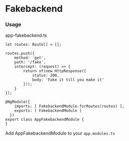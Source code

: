 # Fakebackend

### Usage

app-fakebackend.ts
```
let routes: Route[] = [];

routes.push({
    method: 'get',
    path: '/fake',
    intercept: (request) => {
        return of(new HttpResponse({
            status: 200,
            body: 'Fake it till you make it'
        }));
    }
});

@NgModule({
    imports: [ FakebackendModule.forRoutes(routes) ],
    exports: [ FakebackendModule ]
  })
export class AppFakebackendModule {
}
```

Add AppFakebackendModule to your `app.modules.ts`